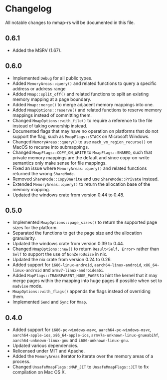 # Changelog

All notable changes to mmap-rs will be documented in this file.

## 0.6.1

- Added the MSRV (1.67).

## 0.6.0

- Implemented `Debug` for all public types.
- Added `MemoryAreas::query()` and related functions to query a specific address or address range 
- Added `Mmap::split_off()` and related functions to split an existing memory mapping at a page boundary.
- Added `Mmap::merge()` to merge adjacent memory mappings into one.
- Added `MmapOptions::reserve()` and related functions to reserve memory mappings instead of committing them.
- Changed `MmapOptions::with_file()` to require a reference to the file instead of taking ownership instead.
- Documented flags that may have no operation on platforms that do not support the flag, such as `MmapFlags::STACK` on Microsoft Windows.
- Changed `MemoryAreas::query()` to use `mach_vm_region_recurse()` on MacOS to recurse into submappings.
- Changed `MmapFlags::COPY_ON_WRITE` to `MmapFlags::SHARED`, such that private memory mappings are the default and since copy-on-write semantics only make sense for file mappings.
- Fixed an issue where `MemoryAreas::query()` and related functions returned the wrong `ShareMode`.
- Removed `ShareMode::CopyOnWrite` and use `ShareMode::Private` instead.
- Extended `MemoryAreas::query()` to return the allocation base of the memory mapping.
- Updated the windows crate from version 0.44 to 0.48.

## 0.5.0

- Implemented `MmapOptions::page_sizes()` to return the supported page sizes for the platform.
- Separated the functions to get the page size and the allocation granularity.
- Updated the windows crate from version 0.39 to 0.44.
- Changed `MmapOptions::new()` to return `Result<Self, Error>` rather than `Self` to support the use of `NonZeroUsize` in nix.
- Updated the nix crate from version 0.24 to 0.26.
- Added support for `i686-linux-android`, `aarch64-linux-android`, `x86_64-linux-android` and `armv7-linux-androideabi`.
- Added `MapFlags::TRANSPARENT_HUGE_PAGES` to hint the kernel that it may merge pages within the mapping into huge pages if possible when set to `madvise` mode.
- `MmapOptions::with_flags()` appends the flags instead of overriding them.
- Implemented `Send` and `Sync` for `Mmap`.

## 0.4.0

- Added support for `i686-pc-windows-msvc`, `aarch64-pc-windows-msvc`, `aarch64-apple-ios`, `x86_64-apple-ios`, `armv7a-unknown-linux-gnueabihf`, `aarch64-unknown-linux-gnu` and `i686-unknown-linux-gnu`.
- Updated various dependencies.
- Relicensed under MIT and Apache.
- Added the `MemoryAreas` iterator to iterate over the memory areas of a process.
- Changed `UnsafeMmapFlags::MAP_JIT` to `UnsafeMmapFlags::JIT` to fix compilation on Mac OS X.
